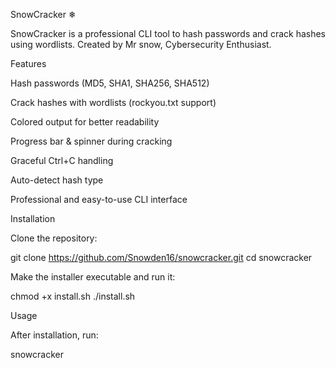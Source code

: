 SnowCracker ❄

SnowCracker is a professional CLI tool to hash passwords and crack hashes using wordlists.
Created by Mr snow, Cybersecurity Enthusiast.

Features

Hash passwords (MD5, SHA1, SHA256, SHA512)

Crack hashes with wordlists (rockyou.txt support)

Colored output for better readability

Progress bar & spinner during cracking

Graceful Ctrl+C handling

Auto-detect hash type

Professional and easy-to-use CLI interface


Installation

Clone the repository:

git clone https://github.com/Snowden16/snowcracker.git
cd snowcracker

Make the installer executable and run it:

chmod +x install.sh
./install.sh


Usage

After installation, run:

snowcracker
